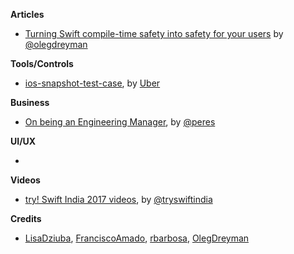 **Articles**

* [Turning Swift compile-time safety into safety for your users](https://medium.com/anysuggestion/turning-swift-compile-time-safety-into-safety-for-your-users-4e49a8a612f3) by [@olegdreyman](https://twitter.com/olegdreyman)

**Tools/Controls**

* [ios-snapshot-test-case](https://github.com/uber/ios-snapshot-test-case), by [Uber](https://twitter.com/uber)

**Business**

* [On being an Engineering Manager](http://codeplease.io/2018/01/15/on-being-an-engineering-manager/), by [@peres](https://twitter.com/peres)

**UI/UX**

* 

**Videos**

* [try! Swift India 2017 videos](https://www.youtube.com/watch?v=PM0NCE6iR5I&list=PLCl5NM4qD3u8NDaXbi3E4Wga0ShZqSxK6), by [@tryswiftindia](https://twitter.com/tryswiftindia)

**Credits**

* [LisaDziuba](https://github.com/lisadziuba), [FranciscoAmado](https://github.com/FranciscoAmado), [rbarbosa](https://github.com/rbarbosa), [OlegDreyman](https://github.com/dreymonde)
